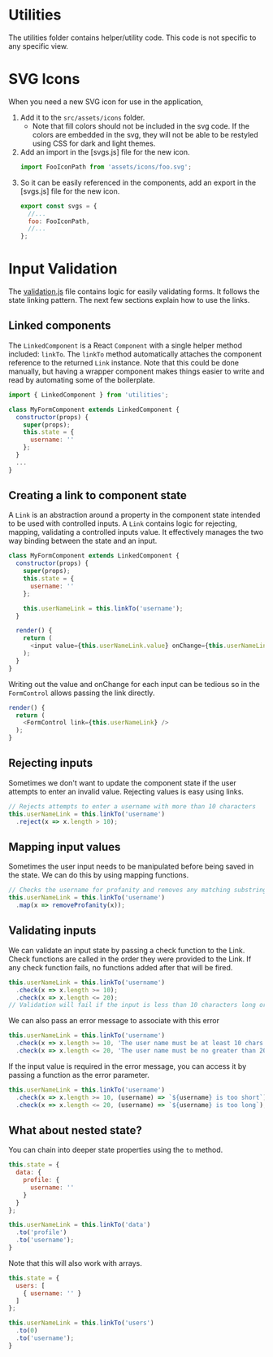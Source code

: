Utilities
==========
The utilities folder contains helper/utility code. This code is not specific to
any specific view.

SVG Icons
==========

When you need a new SVG icon for use in the application,
1. Add it to the `src/assets/icons` folder.
    * Note that fill colors should not be included in the svg code.
    If the colors are embedded in the svg, they will not be able to be restyled
    using CSS for dark and light themes.
1. Add an import in the [svgs.js] file for the new icon.
    ```js
    import FooIconPath from 'assets/icons/foo.svg';
    ```
1. So it can be easily referenced in the components, add an export in the [svgs.js] file for the new icon.
    ```js
    export const svgs = {
      //...
      foo: FooIconPath,
      //...
    };
    ```

Input Validation
==========
The [validation.js](validation.js) file contains logic for easily validating forms. It follows
the state linking pattern. The next few sections explain how to use the links.

## Linked components
The `LinkedComponent` is a React `Component` with a single helper method included:
`linkTo`. The `linkTo` method automatically attaches the component reference to
the returned `Link` instance. Note that this could be done manually, but having a
wrapper component makes things easier to write and read by automating some of the
boilerplate.

```js
import { LinkedComponent } from 'utilities';

class MyFormComponent extends LinkedComponent {
  constructor(props) {
    super(props);
    this.state = {
      username: ''
    };
  }
  ...
}
```

## Creating a link to component state
A `Link` is an abstraction around a property in the component state intended to
be used with controlled inputs. A `Link` contains logic for rejecting, mapping,
validating a controlled inputs value. It effectively manages the two way binding
between the state and an input.

```js
class MyFormComponent extends LinkedComponent {
  constructor(props) {
    super(props);
    this.state = {
      username: ''
    };

    this.userNameLink = this.linkTo('username');
  }

  render() {
    return (
      <input value={this.userNameLink.value} onChange={this.userNameLink.onChange} />
    );
  }
}
```

Writing out the value and onChange for each input can be tedious so in the `FormControl`
allows passing the link directly.

```js
render() {
  return (
    <FormControl link={this.userNameLink} />
  );
}
```

## Rejecting inputs
Sometimes we don't want to update the component state if the user attempts to
enter an invalid value. Rejecting values is easy using links.

```js
// Rejects attempts to enter a username with more than 10 characters
this.userNameLink = this.linkTo('username')
  .reject(x => x.length > 10);
```

## Mapping input values
Sometimes the user input needs to be manipulated before being saved in the state.
We can do this by using mapping functions.

```js
// Checks the username for profanity and removes any matching substrings
this.userNameLink = this.linkTo('username')
  .map(x => removeProfanity(x));
```

## Validating inputs
We can validate an input state by passing a check function to the Link. Check
functions are called in the order they were provided to the Link. If any check
function fails, no functions added after that will be fired.

```js
this.userNameLink = this.linkTo('username')
  .check(x => x.length >= 10);
  .check(x => x.length <= 20);
// Validation will fail if the input is less than 10 characters long or greater than 20
```

We can also pass an error message to associate with this error

```js
this.userNameLink = this.linkTo('username')
  .check(x => x.length >= 10, 'The user name must be at least 10 chars long');
  .check(x => x.length <= 20, 'The user name must be no greater than 20 chars long');
```

If the input value is required in the error message, you can access it by passing a
function as the error parameter.

```js
this.userNameLink = this.linkTo('username')
  .check(x => x.length >= 10, (username) => `${username} is too short`);
  .check(x => x.length <= 20, (username) => `${username} is too long`);
```

## What about nested state?
You can chain into deeper state properties using the `to` method.

```js
this.state = {
  data: {
    profile: {
      username: ''
    }
  }
};

this.userNameLink = this.linkTo('data')
  .to('profile')
  .to('username');
}
```

Note that this will also work with arrays.

```js
this.state = {
  users: [
    { username: '' }
  ]
};

this.userNameLink = this.linkTo('users')
  .to(0)
  .to('username');
}
```
